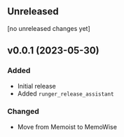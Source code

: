 ## Unreleased
[no unreleased changes yet]

## v0.0.1 (2023-05-30)
### Added
- Initial release
- Added `runger_release_assistant`

### Changed
- Move from Memoist to MemoWise
